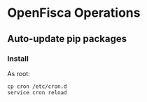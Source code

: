 # OpenFisca Operations

## Auto-update pip packages

### Install

As root:

```
cp cron /etc/cron.d
service cron reload
```
